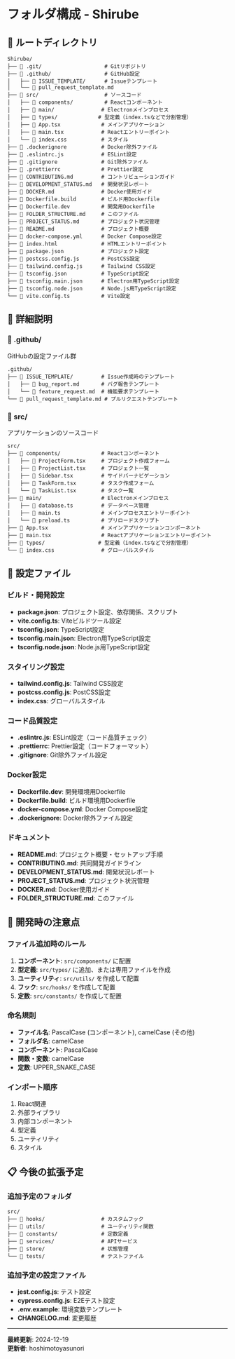 # フォルダ構成 - Shirube

## 📁 ルートディレクトリ

```
Shirube/
├── 📁 .git/                    # Gitリポジトリ
├── 📁 .github/                 # GitHub設定
│   ├── 📁 ISSUE_TEMPLATE/      # Issueテンプレート
│   └── 📄 pull_request_template.md
├── 📁 src/                     # ソースコード
│   ├── 📁 components/          # Reactコンポーネント
│   ├── 📁 main/               # Electronメインプロセス
│   ├── 📁 types/             # 型定義（index.tsなどで分割管理）
│   ├── 📄 App.tsx             # メインアプリケーション
│   ├── 📄 main.tsx            # Reactエントリーポイント
│   └── 📄 index.css           # スタイル
├── 📄 .dockerignore           # Docker除外ファイル
├── 📄 .eslintrc.js            # ESLint設定
├── 📄 .gitignore              # Git除外ファイル
├── 📄 .prettierrc             # Prettier設定
├── 📄 CONTRIBUTING.md         # コントリビューションガイド
├── 📄 DEVELOPMENT_STATUS.md   # 開発状況レポート
├── 📄 DOCKER.md               # Docker使用ガイド
├── 📄 Dockerfile.build        # ビルド用Dockerfile
├── 📄 Dockerfile.dev          # 開発用Dockerfile
├── 📄 FOLDER_STRUCTURE.md     # このファイル
├── 📄 PROJECT_STATUS.md       # プロジェクト状況管理
├── 📄 README.md               # プロジェクト概要
├── 📄 docker-compose.yml      # Docker Compose設定
├── 📄 index.html              # HTMLエントリーポイント
├── 📄 package.json            # プロジェクト設定
├── 📄 postcss.config.js       # PostCSS設定
├── 📄 tailwind.config.js      # Tailwind CSS設定
├── 📄 tsconfig.json           # TypeScript設定
├── 📄 tsconfig.main.json      # Electron用TypeScript設定
├── 📄 tsconfig.node.json      # Node.js用TypeScript設定
└── 📄 vite.config.ts          # Vite設定
```

## 📁 詳細説明

### 📁 .github/
GitHubの設定ファイル群

```
.github/
├── 📁 ISSUE_TEMPLATE/         # Issue作成時のテンプレート
│   ├── 📄 bug_report.md       # バグ報告テンプレート
│   └── 📄 feature_request.md  # 機能要求テンプレート
└── 📄 pull_request_template.md # プルリクエストテンプレート
```

### 📁 src/
アプリケーションのソースコード

```
src/
├── 📁 components/             # Reactコンポーネント
│   ├── 📄 ProjectForm.tsx     # プロジェクト作成フォーム
│   ├── 📄 ProjectList.tsx     # プロジェクト一覧
│   ├── 📄 Sidebar.tsx         # サイドバーナビゲーション
│   ├── 📄 TaskForm.tsx        # タスク作成フォーム
│   └── 📄 TaskList.tsx        # タスク一覧
├── 📁 main/                   # Electronメインプロセス
│   ├── 📄 database.ts         # データベース管理
│   ├── 📄 main.ts             # メインプロセスエントリーポイント
│   └── 📄 preload.ts          # プリロードスクリプト
├── 📄 App.tsx                 # メインアプリケーションコンポーネント
├── 📄 main.tsx                # Reactアプリケーションエントリーポイント
├── 📁 types/                 # 型定義（index.tsなどで分割管理）
└── 📄 index.css               # グローバルスタイル
```

## 📄 設定ファイル

### ビルド・開発設定
- **package.json**: プロジェクト設定、依存関係、スクリプト
- **vite.config.ts**: Viteビルドツール設定
- **tsconfig.json**: TypeScript設定
- **tsconfig.main.json**: Electron用TypeScript設定
- **tsconfig.node.json**: Node.js用TypeScript設定

### スタイリング設定
- **tailwind.config.js**: Tailwind CSS設定
- **postcss.config.js**: PostCSS設定
- **index.css**: グローバルスタイル

### コード品質設定
- **.eslintrc.js**: ESLint設定（コード品質チェック）
- **.prettierrc**: Prettier設定（コードフォーマット）
- **.gitignore**: Git除外ファイル設定

### Docker設定
- **Dockerfile.dev**: 開発環境用Dockerfile
- **Dockerfile.build**: ビルド環境用Dockerfile
- **docker-compose.yml**: Docker Compose設定
- **.dockerignore**: Docker除外ファイル設定

### ドキュメント
- **README.md**: プロジェクト概要・セットアップ手順
- **CONTRIBUTING.md**: 共同開発ガイドライン
- **DEVELOPMENT_STATUS.md**: 開発状況レポート
- **PROJECT_STATUS.md**: プロジェクト状況管理
- **DOCKER.md**: Docker使用ガイド
- **FOLDER_STRUCTURE.md**: このファイル

## 🔧 開発時の注意点

### ファイル追加時のルール
1. **コンポーネント**: `src/components/` に配置
2. **型定義**: `src/types/` に追加、または専用ファイルを作成
3. **ユーティリティ**: `src/utils/` を作成して配置
4. **フック**: `src/hooks/` を作成して配置
5. **定数**: `src/constants/` を作成して配置

### 命名規則
- **ファイル名**: PascalCase (コンポーネント), camelCase (その他)
- **フォルダ名**: camelCase
- **コンポーネント**: PascalCase
- **関数・変数**: camelCase
- **定数**: UPPER_SNAKE_CASE

### インポート順序
1. React関連
2. 外部ライブラリ
3. 内部コンポーネント
4. 型定義
5. ユーティリティ
6. スタイル

## 📋 今後の拡張予定

### 追加予定のフォルダ
```
src/
├── 📁 hooks/                  # カスタムフック
├── 📁 utils/                  # ユーティリティ関数
├── 📁 constants/              # 定数定義
├── 📁 services/               # APIサービス
├── 📁 store/                  # 状態管理
└── 📁 tests/                  # テストファイル
```

### 追加予定の設定ファイル
- **jest.config.js**: テスト設定
- **cypress.config.js**: E2Eテスト設定
- **.env.example**: 環境変数テンプレート
- **CHANGELOG.md**: 変更履歴

---

**最終更新**: 2024-12-19  
**更新者**: hoshimotoyasunori 